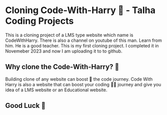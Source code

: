 # Cloning Code-With-Harry 🌈 - Talha Coding Projects
This is a cloning project of a LMS type website which name is CodeWithHarry. There is also a channel on youtube of this man. Learn from him. He is a good teacher. This is my first cloning project. I completed it in Novemeber 2023 and now I am uploading it to to github.
<h2>Why clone the Code-With-Harry? 🤔</h2>
Building clone of any website can boost 🚀 the code journey. Code With Harry is also a website that can boost your coding 👨‍💻 journey and give you idea of a LMS website or an Educational website. 

<h2>Good Luck 🤗</h2>
